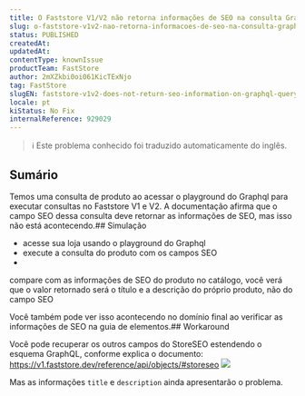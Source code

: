 ```yaml
---
title: O Faststore V1/V2 não retorna informações de SEO na consulta Graphql
slug: o-faststore-v1v2-nao-retorna-informacoes-de-seo-na-consulta-graphql
status: PUBLISHED
createdAt: 
updatedAt: 
contentType: knownIssue
productTeam: FastStore
author: 2mXZkbi0oi061KicTExNjo
tag: FastStore
slugEN: faststore-v1v2-does-not-return-seo-information-on-graphql-query
locale: pt
kiStatus: No Fix
internalReference: 929029
---
```


>ℹ️ Este problema conhecido foi traduzido automaticamente do inglês.

## Sumário


Temos uma consulta de produto ao acessar o playground do Graphql para executar consultas no Faststore V1 e V2. A documentação afirma que o campo SEO dessa consulta deve retornar as informações de SEO, mas isso não está acontecendo.## Simulação



- acesse sua loja usando o playground do Graphql
- execute a consulta do produto com os campos SEO
-

compare com as informações de SEO do produto no catálogo, você verá que o valor retornado será o título e a descrição do próprio produto, não do campo SEO

Você também pode ver isso acontecendo no domínio final ao verificar as informações de SEO na guia de elementos.## Workaround


Você pode recuperar os outros campos do StoreSEO estendendo o esquema GraphQL, conforme explica o documento:
https://v1.faststore.dev/reference/api/objects/#storeseo
 ![](https://vtexhelp.zendesk.com/attachments/token/qtLb0Xc4mlmkq0AXngefRrPiF/?name=image.png)

Mas as informações `title` e `description` ainda apresentarão o problema.



